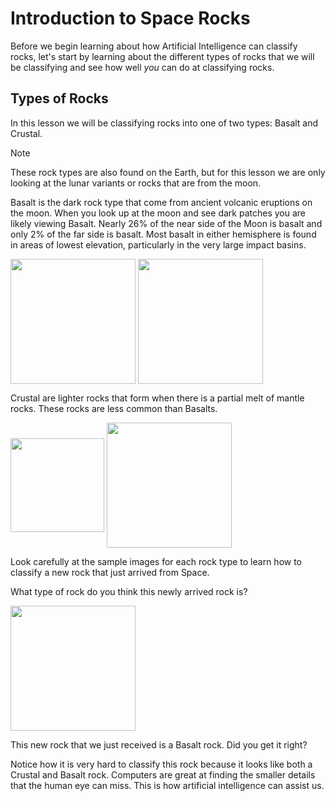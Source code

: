 # Introduction to Space Rocks

Before we begin learning about how Artificial Intelligence can classify rocks, let's start by learning about the different types of rocks that we will be classifying and see how well *you* can do at classifying rocks.

## Types of Rocks

In this lesson we will be classifying rocks into one of two types: Basalt and Crustal.

> [!NOTE]
> These rock types are also found on the Earth, but for this lesson we are only looking at the lunar variants or rocks that are from the moon.

Basalt is the dark rock type that come from ancient volcanic eruptions on the moon. When you look up at the moon and see dark patches you are likely viewing Basalt. Nearly 26% of the near side of the Moon is basalt and only 2% of the far side is basalt. Most basalt in either hemisphere is found in areas of lowest elevation, particularly in the very large impact basins.

<img src="Media/Basalt_Cristobalite_s69-45569.jpg" width="200" align="center">
<img src="Media/Basalt_Cristobalite_s69-45583.jpg" width="200" align="center">

Crustal are lighter rocks that form when there is a partial melt of mantle rocks. These rocks are less common than Basalts.

<img src="Media/Crustal_Anorthosite_s72-18182.jpg" width="150" align="center">
<img src="Media/Crustal_Anorthosite_s72-46804.jpg" width="200" align="center">

Look carefully at the sample images for each rock type to learn how to classify a new rock that just arrived from Space.

What type of rock do you think this newly arrived rock is?

<img src="Media/Basalt_Cristobalite_s75-31692.jpg" width="200" align="center">

This new rock that we just received is a Basalt rock. Did you get it right?

Notice how it is very hard to classify this rock because it looks like both a Crustal and Basalt rock. Computers are great at finding the smaller details that the human eye can miss. This is how artificial intelligence can assist us.
